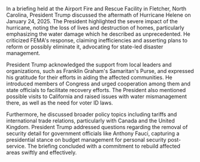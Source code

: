 In a briefing held at the Airport Fire and Rescue Facility in Fletcher, North Carolina, President Trump discussed the aftermath of Hurricane Helene on January 24, 2025. The President highlighted the severe impact of the hurricane, noting the loss of lives and destruction of homes, particularly emphasizing the water damage which he described as unprecedented. He criticized FEMA's response, claiming inefficiencies and asserting plans to reform or possibly eliminate it, advocating for state-led disaster management.

President Trump acknowledged the support from local leaders and organizations, such as Franklin Graham's Samaritan's Purse, and expressed his gratitude for their efforts in aiding the affected communities. He introduced members of Congress and urged cooperation among them and state officials to facilitate recovery efforts. The President also mentioned possible visits to California and raised issues with water mismanagement there, as well as the need for voter ID laws.

Furthermore, he discussed broader policy topics including tariffs and international trade relations, particularly with Canada and the United Kingdom. President Trump addressed questions regarding the removal of security detail for government officials like Anthony Fauci, capturing a presidential stance on budget management for personal security post-service. The briefing concluded with a commitment to rebuild affected areas swiftly and effectively.